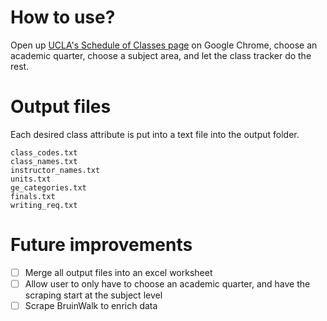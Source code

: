 # How to use?
Open up [UCLA's Schedule of Classes page](https://sa.ucla.edu/ro/public/soc) on Google Chrome, choose an academic quarter, choose a subject area, and let the class tracker do the rest.

# Output files
Each desired class attribute is put into a text file into the output folder.
```
class_codes.txt
class_names.txt
instructor_names.txt
units.txt
ge_categories.txt
finals.txt
writing_req.txt
```

# Future improvements
- [ ] Merge all output files into an excel worksheet
- [ ] Allow user to only have to choose an academic quarter, and have the scraping start at the subject level
- [ ] Scrape BruinWalk to enrich data
